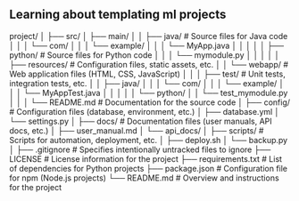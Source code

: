 ## Learning about templating ml projects
project/
│
├── src/
│   ├── main/
│   │   ├── java/           # Source files for Java code
│   │   │   └── com/
│   │   │       └── example/
│   │   │           └── MyApp.java
│   │   │
│   │   ├── python/         # Source files for Python code
│   │   │   └── mymodule.py
│   │   │
│   │   ├── resources/      # Configuration files, static assets, etc.
│   │   └── webapp/         # Web application files (HTML, CSS, JavaScript)
│   │
│   ├── test/               # Unit tests, integration tests, etc.
│   │   ├── java/
│   │   │   └── com/
│   │   │       └── example/
│   │   │           └── MyAppTest.java
│   │   │
│   │   └── python/
│   │       └── test_mymodule.py
│   │
│   └── README.md           # Documentation for the source code
│
├── config/                 # Configuration files (database, environment, etc.)
│   ├── database.yml
│   └── settings.py
│
├── docs/                   # Documentation files (user manuals, API docs, etc.)
│   ├── user_manual.md
│   └── api_docs/
│
├── scripts/                # Scripts for automation, deployment, etc.
│   ├── deploy.sh
│   └── backup.py
│
├── .gitignore              # Specifies intentionally untracked files to ignore
├── LICENSE                 # License information for the project
├── requirements.txt        # List of dependencies for Python projects
├── package.json            # Configuration file for npm (Node.js projects)
└── README.md               # Overview and instructions for the project
